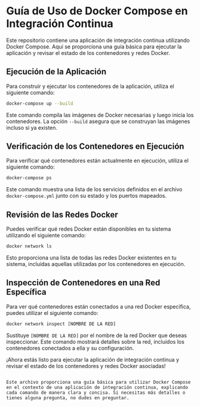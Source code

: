# Guía de Uso de Docker Compose en Integración Continua

Este repositorio contiene una aplicación de integración continua utilizando Docker Compose. Aquí se proporciona una guía básica para ejecutar la aplicación y revisar el estado de los contenedores y redes Docker.

## Ejecución de la Aplicación

Para construir y ejecutar los contenedores de la aplicación, utiliza el siguiente comando:

```bash
docker-compose up --build
```

Este comando compila las imágenes de Docker necesarias y luego inicia los contenedores. La opción `--build` asegura que se construyan las imágenes incluso si ya existen.

## Verificación de los Contenedores en Ejecución

Para verificar qué contenedores están actualmente en ejecución, utiliza el siguiente comando:

```bash
docker-compose ps
```

Este comando muestra una lista de los servicios definidos en el archivo `docker-compose.yml` junto con su estado y los puertos mapeados.

## Revisión de las Redes Docker

Puedes verificar qué redes Docker están disponibles en tu sistema utilizando el siguiente comando:

```bash
docker network ls
```

Esto proporciona una lista de todas las redes Docker existentes en tu sistema, incluidas aquellas utilizadas por los contenedores en ejecución.

## Inspección de Contenedores en una Red Específica

Para ver qué contenedores están conectados a una red Docker específica, puedes utilizar el siguiente comando:

```bash
docker network inspect [NOMBRE DE LA RED]
```

Sustituye `[NOMBRE DE LA RED]` por el nombre de la red Docker que deseas inspeccionar. Este comando mostrará detalles sobre la red, incluidos los contenedores conectados a ella y su configuración.

¡Ahora estás listo para ejecutar la aplicación de integración continua y revisar el estado de los contenedores y redes Docker asociadas!
```

Este archivo proporciona una guía básica para utilizar Docker Compose en el contexto de una aplicación de integración continua, explicando cada comando de manera clara y concisa. Si necesitas más detalles o tienes alguna pregunta, no dudes en preguntar.